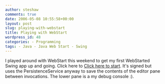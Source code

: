 ```yaml
---
author: steshaw
comments: true
date: 2006-05-08 10:55:58+00:00
layout: post
slug: playing-with-webstart
title: Playing with WebStart
wordpress_id: 48
categories: - Programming
tags: - Java - Java Web Start - Swing
---
```


I played around with WebStart this weekend to get my first WebStarted Swing app up and going. Click here to [Click here to start](http://abstractsimplicity.org/FirstWebStart/FirstWebStart.jnlp). It's signed but uses the PersistenceService anyway to save the contents of the editor pane between invocations. The lower pane is a my debug console :).
